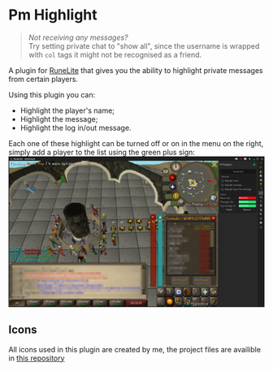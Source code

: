 # Pm Highlight

> *Not receiving any messages?*  
> Try setting private chat to "show all", since the username is wrapped with `col` tags it might not be recognised as a friend.

A plugin for [RuneLite](https://runelite.net/) that gives you the ability to highlight private messages from certain players.

Using this plugin you can:
- Highlight the player's name;
- Highlight the message;
- Highlight the log in/out message.

Each one of these highlight can be turned off or on in the menu on the right, simply add a player to the list using the green plus sign:
![](screenshot.png)

## Icons

All icons used in this plugin are created by me, the project files are availible in [this repository](https://github.com/wtommyw/pm-highlight-icons)